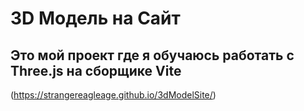 # 3D Модель на Сайт
## Это мой проект где я обучаюсь работать с Three.js на сборщике Vite
(https://strangereagleage.github.io/3dModelSite/)
